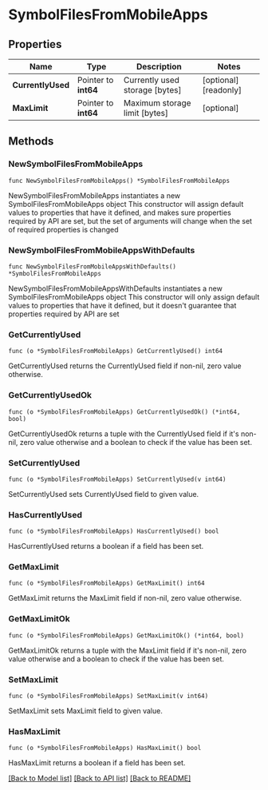 # SymbolFilesFromMobileApps

## Properties

Name | Type | Description | Notes
------------ | ------------- | ------------- | -------------
**CurrentlyUsed** | Pointer to **int64** | Currently used storage [bytes] | [optional] [readonly] 
**MaxLimit** | Pointer to **int64** | Maximum storage limit [bytes] | [optional] 

## Methods

### NewSymbolFilesFromMobileApps

`func NewSymbolFilesFromMobileApps() *SymbolFilesFromMobileApps`

NewSymbolFilesFromMobileApps instantiates a new SymbolFilesFromMobileApps object
This constructor will assign default values to properties that have it defined,
and makes sure properties required by API are set, but the set of arguments
will change when the set of required properties is changed

### NewSymbolFilesFromMobileAppsWithDefaults

`func NewSymbolFilesFromMobileAppsWithDefaults() *SymbolFilesFromMobileApps`

NewSymbolFilesFromMobileAppsWithDefaults instantiates a new SymbolFilesFromMobileApps object
This constructor will only assign default values to properties that have it defined,
but it doesn't guarantee that properties required by API are set

### GetCurrentlyUsed

`func (o *SymbolFilesFromMobileApps) GetCurrentlyUsed() int64`

GetCurrentlyUsed returns the CurrentlyUsed field if non-nil, zero value otherwise.

### GetCurrentlyUsedOk

`func (o *SymbolFilesFromMobileApps) GetCurrentlyUsedOk() (*int64, bool)`

GetCurrentlyUsedOk returns a tuple with the CurrentlyUsed field if it's non-nil, zero value otherwise
and a boolean to check if the value has been set.

### SetCurrentlyUsed

`func (o *SymbolFilesFromMobileApps) SetCurrentlyUsed(v int64)`

SetCurrentlyUsed sets CurrentlyUsed field to given value.

### HasCurrentlyUsed

`func (o *SymbolFilesFromMobileApps) HasCurrentlyUsed() bool`

HasCurrentlyUsed returns a boolean if a field has been set.

### GetMaxLimit

`func (o *SymbolFilesFromMobileApps) GetMaxLimit() int64`

GetMaxLimit returns the MaxLimit field if non-nil, zero value otherwise.

### GetMaxLimitOk

`func (o *SymbolFilesFromMobileApps) GetMaxLimitOk() (*int64, bool)`

GetMaxLimitOk returns a tuple with the MaxLimit field if it's non-nil, zero value otherwise
and a boolean to check if the value has been set.

### SetMaxLimit

`func (o *SymbolFilesFromMobileApps) SetMaxLimit(v int64)`

SetMaxLimit sets MaxLimit field to given value.

### HasMaxLimit

`func (o *SymbolFilesFromMobileApps) HasMaxLimit() bool`

HasMaxLimit returns a boolean if a field has been set.


[[Back to Model list]](../README.md#documentation-for-models) [[Back to API list]](../README.md#documentation-for-api-endpoints) [[Back to README]](../README.md)


